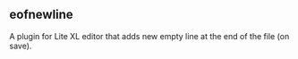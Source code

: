 eofnewline
---

A plugin for Lite XL editor that adds new empty line at the end of the file (on save).
